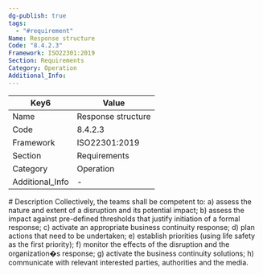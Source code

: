 ```yaml
---
dg-publish: true
tags:
  - "#requirement"
Name: Response structure
Code: "8.4.2.3"
Framework: ISO22301:2019
Section: Requirements
Category: Operation
Additional_Info: 
---
```


<div><table class="dataview table-view-table"><thead class="table-view-thead"><tr class="table-view-tr-header"><th class="table-view-th"><span>Key</span><span class="dataview small-text">6</span></th><th class="table-view-th"><span>Value</span></th></tr></thead><tbody class="table-view-tbody"><tr><td><span>Name</span></td><td><span>Response structure</span></td></tr><tr><td><span>Code</span></td><td><span>8.4.2.3</span></td></tr><tr><td><span>Framework</span></td><td><span>ISO22301:2019</span></td></tr><tr><td><span>Section</span></td><td><span>Requirements</span></td></tr><tr><td><span>Category</span></td><td><span>Operation</span></td></tr><tr><td><span>Additional_Info</span></td><td><span>-</span></td></tr></tbody></table></div>
# Description
Collectively, the teams shall be competent to: a) assess the nature and extent of a disruption and its potential impact; b) assess the impact against pre-defined thresholds that justify initiation of a formal response; c) activate an appropriate business continuity response; d) plan actions that need to be undertaken; e) establish priorities (using life safety as the first priority); f) monitor the effects of the disruption and the organization�s response; g) activate the business continuity solutions; h) communicate with relevant interested parties, authorities and the media. 
